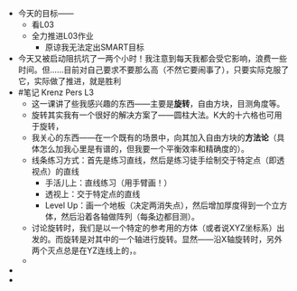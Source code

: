 - 今天的目标——
	- 看L03
	- 全力推进L03作业
		- 原谅我无法定出SMART目标
- 今天又被启动阻抗坑了一两个小时！我注意到每天我都会受它影响，浪费一些时间。但……目前对自己要求不要那么高（不然它要闹事了），只要实际克服了它，实际做了推进，就是胜利
- #笔记 Krenz Pers L3
	- 这一课讲了些我感兴趣的东西——主要是**旋转**，自由方块，目测角度等。
	- 旋转其实我有一个很好的解决方案了——圆柱大法。K大的十六格也可用于旋转，
	- 我关心的东西——在一个既有的场景中，向其加入自由方块的**方法论**（具体怎么加我心里是有谱的，但我要一个平衡效率和精确度的）。
	- 线条练习方式：首先是练习直线，然后是练习徒手绘制交于特定点（即透视点）的直线
		- 手活儿上：直线练习（用手臂画！）
		- 透视上：交于特定点的直线
		- Level Up：画一个地板（决定两消失点），然后增加厚度得到一个立方体，然后沿着各轴做阵列（每条边都目测）。
	- 讨论旋转时，我们是以一个特定的参考用的方体（或者说XYZ坐标系）出发的。而旋转是对其中的一个轴进行旋转。显然——沿X轴旋转时，另外两个灭点总是在YZ连线上的，。
	-
-
-